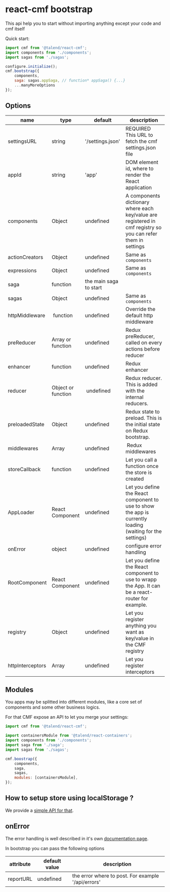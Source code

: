 # react-cmf bootstrap

This api help you to start without importing anything except your code and cmf itself

Quick start:

```javascript
import cmf from '@talend/react-cmf';
import components from './components';
import sagas from './sagas';

configure.initialize();
cmf.bootstrap({
	components,
	saga: sagas.appSaga, // function* appSaga() {...}
	...manyMoreOptions
});
```

## Options

| name | type | default | description |
| -- | -- | -- | -- |
| settingsURL | string | '/settings.json' | REQUIRED This URL to fetch the cmf settings.json file |
| appId | string | 'app' | DOM element id, where to render the React application |
| components | Object | undefined | A components dictionary where each key/value are registered in cmf registry so you can refer them in settings |
| actionCreators | Object | undefined | Same as `components` |
| expressions | Object | undefined | Same as `components` |
| saga | function | the main saga to start  |
| sagas | Object | undefined | Same as `components`  |
| httpMiddleware | function | undefined | Override the default http middleware |
| preReducer | Array or function | undefined | Redux preReducer, called on every actions before reducer |
| enhancer | function | undefined |Redux enhancer |
| reducer | Object or function | undefined | Redux reducer. This is added with the internal reducers. |
| preloadedState | Object | undefined | Redux state to preload. This is the initial state on Redux bootstrap. |
| middlewares | Array | undefined | Redux middlewares |
| storeCallback | function | undefined | Let you call a function once the store is created |
| AppLoader | React Component | undefined | Let you define the React component to use to show the app is currently loading (waiting for the settings) |
| onError | object | undefined | configure error handling |
| RootComponent | React Component | undefined | Let you define the React component to use to wrapp the App. It can be a react-router for example. |
| registry | Object | undefined | Let you register anything you want as key/value in the CMF registry |
| httpInterceptors | Array | undefined | Let you register interceptors |

## Modules

You apps may be splitted into different modules, like a core set of components and some other business logics.

For that CMF expose an API to let you merge your settings:

```javascript
import cmf from '@talend/react-cmf';

import containersModule from '@talend/react-containers';
import components from './components';
import saga from './saga';
import sagas from './sagas';

cmf.boostrap({
	components,
	saga,
	sagas,
	modules: [containersModule],
});
```

## How to setup store using localStorage ?

We provide a [simple API for that](./localStorage.md).


## onError

The error handling is well described in it's own [documentation page](./onError.md).

In bootstrap you can pass the following options

| attribute | default value | description |
| -- | -- | -- |
| reportURL | undefined | the error where to post. For example '/api/errors' |
